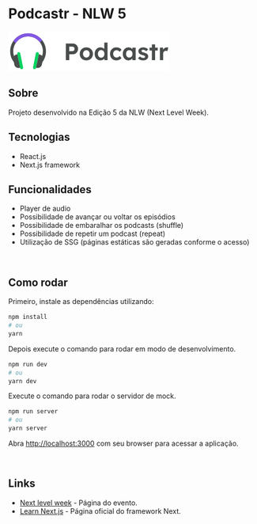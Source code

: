 # Podcastr - NLW 5

<img src="public/logo.svg" />
</br>

## Sobre

Projeto desenvolvido na Edição 5 da NLW (Next Level Week).
</br>

## Tecnologias

- React.js
- Next.js framework

## Funcionalidades

- Player de audio
- Possibilidade de avançar ou voltar os episódios
- Possibilidade de embaralhar os podcasts (shuffle)
- Possibilidade de repetir um podcast (repeat)
- Utilização de SSG (páginas estáticas são geradas conforme o acesso)

</br>

## Como rodar

Primeiro, instale as dependências utilizando:

```bash
npm install
# ou
yarn
```

Depois execute o comando para rodar em modo de desenvolvimento.

```bash
npm run dev
# ou
yarn dev
```

Execute o comando para rodar o servidor de mock.

```bash
npm run server
# ou
yarn server
```

Abra [http://localhost:3000](http://localhost:3000) com seu browser para acessar a aplicação.

</br>

## Links

- [Next level week](https://nextlevelweek.com/) - Página do evento.
- [Learn Next.js](https://nextjs.org/learn) - Página oficial do framework Next.
